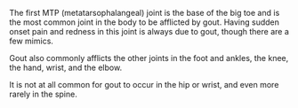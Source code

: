 The first MTP (metatarsophalangeal) joint is the base of the big toe and is the most common joint in the body to be afflicted by gout. Having sudden onset pain and redness in this joint is always due to gout, though there are a few mimics.

Gout also commonly afflicts the other joints in the foot and ankles, the knee, the hand, wrist, and the elbow.

It is not at all common for gout to occur in the hip or wrist, and even more rarely in the spine.
